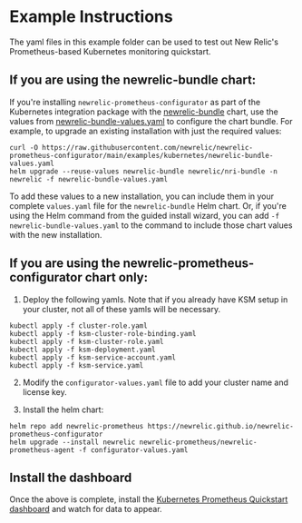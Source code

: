 # Example Instructions

The yaml files in this example folder can be used to test out New Relic's Prometheus-based Kubernetes monitoring quickstart.

## If you are using the newrelic-bundle chart:

If you're installing `newrelic-prometheus-configurator` as part of the Kubernetes integration package with the [newrelic-bundle](https://github.com/newrelic/helm-charts/tree/master/charts/nri-bundle) chart, use the values from [newrelic-bundle-values.yaml](newrelic-bundle-values.yaml) to configure the chart bundle. For example, to upgrade an existing installation with just the required values:

```
curl -O https://raw.githubusercontent.com/newrelic/newrelic-prometheus-configurator/main/examples/kubernetes/newrelic-bundle-values.yaml
helm upgrade --reuse-values newrelic-bundle newrelic/nri-bundle -n newrelic -f newrelic-bundle-values.yaml
```

To add these values to a new installation, you can include them in your complete `values.yaml` file for the `newrelic-bundle` Helm chart. Or, if you're using the Helm command from the guided install wizard, you can add `-f newrelic-bundle-values.yaml` to the command to include those chart values with the new installation.


## If you are using the newrelic-prometheus-configurator chart only:

1. Deploy the following yamls. Note that if you already have KSM setup in your cluster, not all of these yamls will be necessary.

```
kubectl apply -f cluster-role.yaml
kubectl apply -f ksm-cluster-role-binding.yaml
kubectl apply -f ksm-cluster-role.yaml
kubectl apply -f ksm-deployment.yaml
kubectl apply -f ksm-service-account.yaml
kubectl apply -f ksm-service.yaml
```

2. Modify the `configurator-values.yaml` file to add your cluster name and license key.

3. Install the helm chart:

```
helm repo add newrelic-prometheus https://newrelic.github.io/newrelic-prometheus-configurator
helm upgrade --install newrelic newrelic-prometheus/newrelic-prometheus-agent -f configurator-values.yaml
```

## Install the dashboard

Once the above is complete, install the [Kubernetes Prometheus Quickstart dashboard](https://newrelic.com/instant-observability/kubernetes-prometheus) and watch for data to appear.
